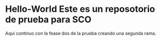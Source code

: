 # Hello-World Este es un reposotorio de prueba para SCO
Aquí continuo con la fease dos de la prueba creando una segunda rama.
